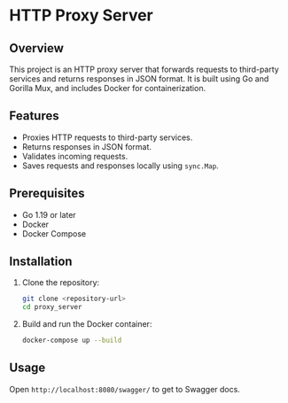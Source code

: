 # HTTP Proxy Server

## Overview

This project is an HTTP proxy server that forwards requests to third-party services and returns responses in JSON format. It is built using Go and Gorilla Mux, and includes Docker for containerization.

## Features

- Proxies HTTP requests to third-party services.
- Returns responses in JSON format.
- Validates incoming requests.
- Saves requests and responses locally using `sync.Map`.

## Prerequisites

- Go 1.19 or later
- Docker
- Docker Compose

## Installation

1. Clone the repository:

    ```sh
    git clone <repository-url>
    cd proxy_server
    ```

2. Build and run the Docker container:

    ```sh
    docker-compose up --build
    ```

## Usage

Open `http://localhost:8080/swagger/` to get to Swagger docs.